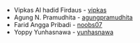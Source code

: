 
- Vipkas Al hadid Firdaus - [vipkas](https://github.com/vipkas)
- Agung N. Pramudhita - [agungpramudhita](https://github.com/agungpramudhita)
- Farid Angga Pribadi - [noobs07](https://github.com/noobs07)
- Yoppy Yunhasnawa - [yunhasnawa](https://github.com/yunhasnawa)
